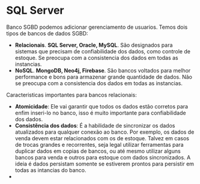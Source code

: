 # SQL Server

Banco SGBD podemos adicionar gerenciamento de usuarios.
Temos dois tipos de bancos de dados SGBD:
- **Relacionais**. __SQL Server, Oracle, MySQL__. São designados para sistemas que precisam de confiabilidade dos dados, como controle de estoque. Se preocupa com a consistencia dos dados em todas as instancias.
- **NoSQL**. __MongoDB, Neo4j, Firebase__. São bancos voltados para melhor performance e bons para armazenar grande quantidade de dados. Não se preocupa com a consistencia dos dados em todas as instancias.

Caracteristicas importantes para bancos relacionais:
- **Atomicidade**: Ele vai garantir que todos os dados estão corretos para enfim inseri-lo no banco, isso é muito importante para confiabilidade dos dados.
- **Consistência dos dados**: É a habilidade de sincronizar os dados atualizados para qualquer conexão ao banco. Por exemplo, os dados de venda devem estar relacionados com os de estoque. Talvez em casos de trocas grandes e recorrentes, seja legal utilizar ferramentas para duplicar dados em copias de bancos, ou até mesmo utilizar alguns bancos para venda e outros para estoque com dados sincronizados. A ideia é dados persistam somente se estiverem prontos para persistir em todas as intancias do banco.
- 